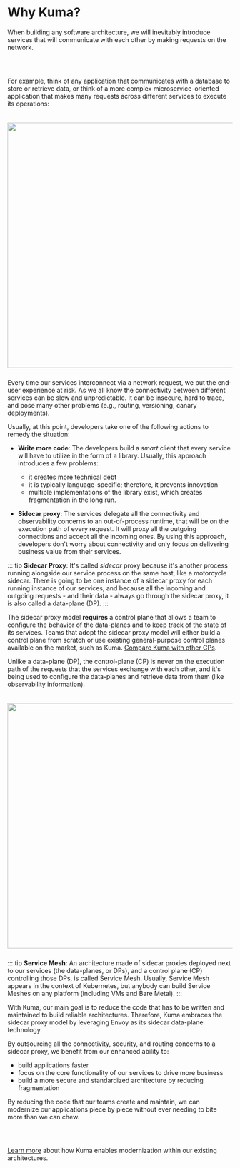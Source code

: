 # Why Kuma?

When building any software architecture, we will inevitably introduce services that will communicate with each other by making requests on the network. 

<center>
<img src="/images/docs/diagram-before-after-full.png" alt="" style="padding-top: 20px; padding-bottom: 10px;"/>
</center>

For example, think of any application that communicates with a database to store or retrieve data, or think of a more complex microservice-oriented application that makes many requests across different services to execute its operations:

<center>
<img src="/images/docs/0.2.0/diagram-02.jpg" alt="" style="width: 550px; padding-top: 20px; padding-bottom: 10px;"/>
</center>

Every time our services interconnect via a network request, we put the end-user experience at risk. As we all know the connectivity between different services can be slow and unpredictable. It can be insecure,  hard to trace, and pose many other problems (e.g., routing, versioning, canary deployments).

Usually, at this point, developers take one of the following actions to remedy the situation:

* **Write more code**: The developers build a *smart* client that every service will have to utilize in the form of a library. Usually, this approach introduces a few problems: 
  - it creates more technical debt
  - it is typically language-specific; therefore, it prevents innovation 
  - multiple implementations of the library exist, which creates fragmentation in the long run.

* **Sidecar proxy**: The services delegate all the connectivity and observability concerns to an out-of-process runtime, that will be on the execution path of every request. It will proxy all the outgoing connections and accept all the incoming ones. By using this approach, developers don't worry about connectivity and only focus on delivering business value from their services.

::: tip
**Sidecar Proxy**: It's called *sidecar* proxy because it's another process running alongside our service process on the same host, like a motorcycle sidecar. There is going to be one instance of a sidecar proxy for each running instance of our services, and because all the incoming and outgoing requests - and their data - always go through the sidecar proxy, it is also called a data-plane (DP).
:::

The sidecar proxy model **requires** a control plane that allows a team to configure the behavior of the data-planes and to keep track of the state of its services. Teams that adopt the sidecar proxy model will either build a control plane from scratch or use existing general-purpose control planes available on the market, such as Kuma. [Compare Kuma with other CPs](../kuma-vs-xyz).

Unlike a data-plane (DP), the control-plane (CP) is never on the execution path of the requests that the services exchange with each other, and it's being used to configure the data-planes and retrieve data from them (like observability information).

<center>
<img src="/images/docs/0.2.0/diagram-03.jpg" alt="" style="width: 550px; padding-top: 20px; padding-bottom: 10px;"/>
</center>

::: tip
**Service Mesh**: An architecture made of sidecar proxies deployed next to our services (the data-planes, or DPs), and a control plane (CP) controlling those DPs, is called Service Mesh. Usually, Service Mesh appears in the context of Kubernetes, but anybody can build Service Meshes on any platform (including VMs and Bare Metal).
:::

With Kuma, our main goal is to reduce the code that has to be written and maintained to build reliable architectures. Therefore, Kuma embraces the sidecar proxy model by leveraging Envoy as its sidecar data-plane technology.

By outsourcing all the connectivity, security, and routing concerns to a sidecar proxy, we benefit from our enhanced ability to: 
- build applications faster
- focus on the core functionality of our services to drive more business
- build a more secure and standardized architecture by reducing fragmentation

By reducing the code that our teams create and maintain, we can modernize our applications piece by piece without ever needing to bite more than we can chew.

<center>
<img src="/images/docs/0.2.0/diagram-04.jpg" alt="" style=" padding-top: 20px; padding-bottom: 10px;"/>
</center>

[Learn more](../enabling-modernization) about how Kuma enables modernization within our existing architectures.
